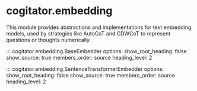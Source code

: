 # cogitator.embedding

This module provides abstractions and implementations for text embedding models, used by strategies like AutoCoT and CDWCoT to
represent questions or thoughts numerically.

::: cogitator.embedding.BaseEmbedder
    options:
        show_root_heading: false
        show_source: true
        members_order: source
        heading_level: 2

::: cogitator.embedding.SentenceTransformerEmbedder
    options:
        show_root_heading: false
        show_source: true
        members_order: source
        heading_level: 2
